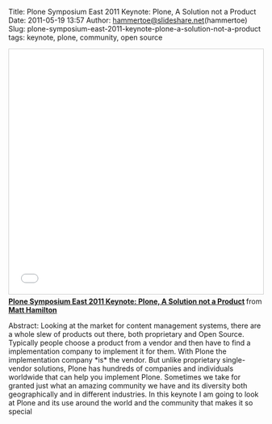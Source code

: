 Title: Plone Symposium East 2011 Keynote: Plone, A Solution not a Product
Date: 2011-05-19 13:57
Author: hammertoe@slideshare.net(hammertoe)
Slug: plone-symposium-east-2011-keynote-plone-a-solution-not-a-product
tags: keynote, plone, community, open source

<iframe src="//www.slideshare.net/slideshow/embed_code/key/qt3BYk4vMCUPVY" width="595" height="485" frameborder="0" marginwidth="0" marginheight="0" scrolling="no" style="border:1px solid #CCC; border-width:1px; margin-bottom:5px; max-width: 100%;" allowfullscreen> </iframe> <div style="margin-bottom:5px"> <strong> <a href="//www.slideshare.net/hammertoe/plone-symposium-east-2011-keynote-plone-a-solution-not-a-product" title="Plone Symposium East 2011 Keynote: Plone, A Solution not a Product" target="_blank">Plone Symposium East 2011 Keynote: Plone, A Solution not a Product</a> </strong> from <strong><a href="//www.slideshare.net/hammertoe" target="_blank">Matt Hamilton</a></strong> </div>

Abstract: Looking at the market for content management systems, there
are a whole slew of products out there, both proprietary and Open
Source. Typically people choose a product from a vendor and then have to
find a implementation company to implement it for them. With Plone the
implementation company \*is\* the vendor. But unlike proprietary
single-vendor solutions, Plone has hundreds of companies and individuals
worldwide that can help you implement Plone. Sometimes we take for
granted just what an amazing community we have and its diversity both
geographically and in different industries. In this keynote I am going
to look at Plone and its use around the world and the community that
makes it so special

